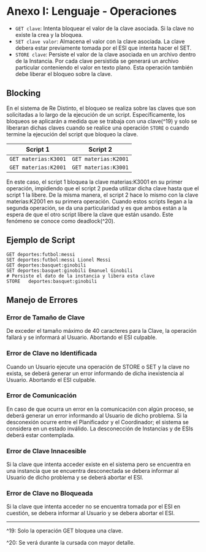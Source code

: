 # Anexo I: Lenguaje - Operaciones

* `GET clave`: Intenta bloquear el valor de la clave asociada. Si la clave no existe la crea y la bloquea.
* `SET clave valor`: Almacena el valor con la clave asociada. La clave debera estar previamente tomada por el ESI que intenta hacer el SET.
* `STORE clave`: Persiste el valor de la clave asociada en un archivo dentro de la Instancia. Por cada clave persistida se generará un archivo particular conteniendo el valor en texto plano. Esta operación también debe liberar el bloqueo sobre la clave.

## Blocking

En el sistema de Re Distinto, el bloqueo se realiza sobre las claves que son solicitadas a lo largo de la ejecución de un script. Específicamente, los bloqueos se aplicarán a medida que se trabaja con una clave(^19) y solo se liberaran dichas claves cuando se realice una operación `STORE` o cuando termine la ejecución del script que bloqueo la clave.

| Script 1             | Script 2             |
|----------------------|----------------------|
| `GET materias:K3001` | `GET materias:K2001` |
| `GET materias:K2001` | `GET materias:K3001` |

En este caso, el script 1 bloquea la clave materias:K3001 en su primer operación, impidiendo que el script 2 pueda utilizar dicha clave hasta que el script 1 la libere. De la misma manera, el script 2 hace lo mismo con la clave materias:K2001 en su primera operación. Cuando estos scripts llegan a la segunda operación, se da una particularidad y es que ambos están a la espera de que el otro script libere la clave que están usando. Este fenómeno se conoce como deadlock(^20).

## Ejemplo de Script

```
GET deportes:futbol:messi
SET deportes:futbol:messi Lionel Messi
GET deportes:basquet:ginobili
SET deportes:basquet:ginobili Emanuel Ginobili
# Persiste el dato de la instancia y libera esta clave
STORE	deportes:basquet:ginobili
```

## Manejo de Errores

### Error de Tamaño de Clave

De exceder el tamaño máximo de 40 caracteres para la Clave, la operación fallará y se informará al Usuario. Abortando el ESI culpable.

### Error de Clave no Identificada

Cuando un Usuario ejecute una operación de STORE o SET y la clave no exista, se deberá generar un error informando de dicha inexistencia al Usuario. Abortando el ESI culpable.

### Error de Comunicación
En caso de que ocurra un error en la comunicación con algún proceso, se deberá generar un error informando al Usuario de dicho problema. Si la desconexión ocurre entre el Planificador y el Coordinador; el sistema se considera en un estado inválido. La desconección de Instancias y de ESIs deberá estar contemplada.

### Error de Clave Innacesible

Si la clave que intenta acceder existe en el sistema pero se encuentra en una instancia que se encuentra desconectada se debera informar al Usuario de dicho problema y se deberá abortar el ESI.

### Error de Clave no Bloqueada

Si la clave que intenta acceder no se encuentra tomada por el ESI en cuestión, se debera informar al Usuario y se debera abortar el ESI.

---
^19: Solo la operación GET bloquea una clave.

^20: Se verá durante la cursada con mayor detalle.

